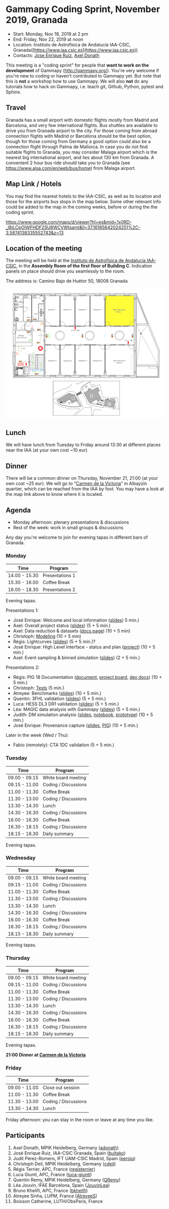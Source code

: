# Gammapy Coding Sprint, November 2019, Granada

* Start: Monday, Nov 18, 2019 at 2 pm
* End: Friday, Nov 22, 2019 at noon
* Location: Instituto de Astrofísica de Andalucía IAA-CSIC, Granada([https://www.iaa.csic.es](https://www.iaa.csic.es))
* Contacts: [Jose Enrique Ruiz](mailto:jer@iaa.es), [Axel Donath](mailto:axel.donath@mpi-hd.mpg.de)

This meeting is a "coding sprint" for people that **want to work on the development** of Gammapy
(http://gammapy.org/). You're very welcome if you're new to coding or haven't contributed to
Gammapy yet. But note that this is **not** a workshop how to use Gammapy. We will also **not**
do any tutorials how to hack on Gammapy, i.e. teach git, Github, Python, pytest and Sphinx.

## Travel

Granada has a small airport with domestic flights mostly from Madrid and Barcelona, and very few international flights. Bus shuttles are available to drive you from Granada airport to the city. For those coming from abroad connection flights with Madrid or Barcelona should be the best option, though for those coming from Germany a good option could also be a connection flight through Palma de Mallorca. In case you do not find suitable flights to Granada, you may consider Malaga airport which is the nearest big international airport, and lies about 130 km from Granada. A convenient 2 hour bus ride should take you to Granada (see https://www.alsa.com/en/web/bus/home) from Malaga airport.

## Map Link / Hotels

You may find the nearest hotels to the IAA-CSIC, as well as its location and those for the airports bus stops in the map below. Some other relevant info could be added to the map in the coming weeks, before or during the the coding sprint.

https://www.google.com/maps/d/viewer?hl=es&mid=1x0RD-_l8iLCpOIWFHDF2SU8WCVWtsamt&ll=37.16185642024251%2C-3.5874138335552743&z=13

## Location of the meeting

The meeting will be held at the [Instituto de Astrofísica de Andalucía IAA-CSIC](https://www.iaa.csic.es), in the **Assembly Room of the first floor of Building C**. Indication panels on place should drive you seamlessly to the room.

The address is: Camino Bajo de Huétor 50, 18008 Granada

![](AssemblyRoom.png)

## Lunch

We will have lunch from Tuesday to Friday around 13:30 at different places near the IAA (at your own cost ~10 eur)

## Dinner

There will be a common dinner on Thursday, November 21, 21:00 (at your own cost ~25 eur). We will go to "[Carmen de la Victoria](https://carmendelavictoria.ugr.es/?lang=en)" in Albayzin quartier, which can be reached from the IAA by foot. You may have a look at the map link above to know where it is located.

## Agenda

- Monday afternoon: plenary presentations & discussions
- Rest of the week: work in small groups & discussions

Any day you're welcome to join for evening tapas in different bars of Granada.

### Monday

| Time          | Program               |
| ------------- | --------------------- |
| 14.00 - 15.30 | Presentations 1       |
| 15.30 - 16.00 | Coffee Break          |
| 16.00 - 18.30 | Presentations 2       |

Evening tapas.

Presentations 1:

- José Enrique: Welcome and local information ([slides](slides/Welcome.pdf)) 5 min.)
- Axel: Overall project status ([slides]()) (5 + 5 min.)
- Axel: Data reduction & datasets ([docs page]()) (10 + 5 min)
- Christoph: [Modeling](modeling.md) (10 + 5 min)
- Régis: Lightcurves ([slides]()) (5 + 5 min.)?
- José Enrique: High Level Interface - status and plan ([project](https://github.com/gammapy/gammapy/projects/15)) (10 + 5 min.)
- Axel: Event sampling & binned simulation ([slides]()) (2 + 5 min.)


Presentations 2:

- Régis: PIG 18 Documentation ([document](https://github.com/cdeil/gammapy/blob/0826831e211ff17f7ccc34baf6d87a046c3a74d3/docs/development/pigs/pig-018.rst), [project board](https://github.com/gammapy/gammapy/projects/1), [dev docs](https://docs.gammapy.org/dev/)) (10 + 5 min.)
- Christoph: [Tests](tests.md) (5 min.)
- Atreyee: Benchmarks ([slides]()) (10 + 5 min.)
- Quentin: 3FHL validation ([slides]()) (5 + 5 min.)
- Luca: HESS DL3 DR1 validation ([slides](slides/Slide_Luca.pdf)) (5 + 5 min.)
- Léa: MAGIC data analysis with Gammapy ([slides]()) (5 + 5 min.)
- Judith: DM simulation analysis ([slides](), [notebook](https://github.com/peroju/dm-gammapy/blob/master/notebooks/DarkMatterUseCaseSigmaVEstimator.ipynb), [prototype](https://www.iaa.csic.es/~jer/gammapydocs/api/gammapy.astro.darkmatter.SigmaVEstimator.html#gammapy.astro.darkmatter.SigmaVEstimator)) (10 + 5 min.)
- José Enrique: Provenance capture ([slides](), [PIG](https://github.com/gammapy/gammapy/pull/2458)) (10 + 5 min.)

Later in the week (Wed / Thu):

- Fabio (remotely): CTA 1DC validation (5 + 5 min.)


### Tuesday

| Time          | Program               |
| ------------- |---------------------- |
| 09.00 - 09.15 | White board meeting   |
| 09.15 - 11.00 | Coding / Discussions  |
| 11.00 - 11.30 | Coffee Break          |
| 11.30 - 13.00 | Coding / Discussions  |
| 13.30 - 14.30 | Lunch                 |
| 14.30 - 16.30 | Coding / Discussions  |
| 16.00 - 16.30 | Coffee Break          |
| 16.30 - 18.15 | Coding / Discussions  |
| 18.15 - 18.30 | Daily summary         |

Evening tapas.

### Wednesday

| Time          | Program               |
| ------------- |---------------------- |
| 09.00 - 09.15 | White board meeting   |
| 09.15 - 11.00 | Coding / Discussions  |
| 11.00 - 11.30 | Coffee Break          |
| 11.30 - 13.00 | Coding / Discussions  |
| 13.30 - 14.30 | Lunch                 |
| 14.30 - 16.30 | Coding / Discussions  |
| 16.00 - 16.30 | Coffee Break          |
| 16.30 - 18.15 | Coding / Discussions  |
| 18.15 - 18.30 | Daily summary         |

Evening tapas.

### Thursday

| Time          | Program               |
| ------------- |---------------------- |
| 09.00 - 09.15 | White board meeting   |
| 09.15 - 11.00 | Coding / Discussions  |
| 11.00 - 11.30 | Coffee Break          |
| 11.30 - 13.00 | Coding / Discussions  |
| 13.30 - 14.30 | Lunch                 |
| 14.30 - 16.30 | Coding / Discussions  |
| 16.00 - 16.30 | Coffee Break          |
| 16.30 - 18.15 | Coding / Discussions  |
| 18.15 - 18.30 | Daily summary         |

Evening tapas.

**21:00 Dinner at [Carmen de la Victoria](https://carmendelavictoria.ugr.es/?lang=en)**

### Friday

| Time          | Program               |
| ------------- |---------------------- |
| 09.00 - 11.00 | Close out session     |
| 11.00 - 11.30 | Coffee Break          |
| 11.30 - 13.00 | Coding / Discussions  |
| 13.30 - 14.30 | Lunch                 |

Friday afternoon: you can stay in the room or leave at any time you like.

## Participants

1. Axel Donath, MPIK Heidelberg, Germany ([adonath](https://github.com/adonath))
1. José Enrique Ruiz, IAA-CSIC Granada, Spain ([bultako](https://github.com/bultako))
1. Judit Pérez-Romero, IFT UAM-CSIC Madrid, Spain ([peroju](https://github.com/peroju))
1. Christoph Deil, MPIK Heidelberg, Germany ([cdeil](https://github.com/cdeil))
1. Régis Terrier, APC, France ([registerrier](https://github.com/registerrier))
1. Luca Giunti, APC, France ([luca-giunti](https://github.com/luca-giunti))
1. Quentin Remy, MPIK Heidelberg, Germany ([QRemy](https://github.com/QRemy))
1. Léa Jouvin, IFAE Barcelona, Spain ([JouvinLea](https://github.com/JouvinLea))
1. Bruno Khelifi, APC, France ([bkhelifi](https://github.com/bkhelifi))
1. Atreyee Sinha, LUPM, France ([AtreyeeS](https://github.com/AtreyeeS))
1. Boisson Catherine, LUTH/ObsParis, France
